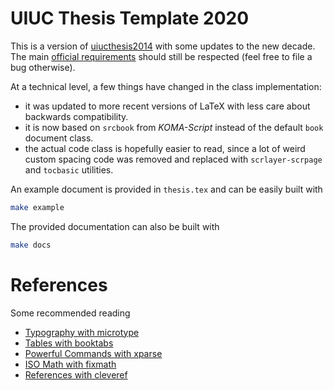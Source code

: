 # UIUC Thesis Template 2020

This is a version of [uiucthesis2014](https://github.com/mayhewsw/uiucthesis2014)
with some updates to the new decade. The main
[official requirements](https://grad.illinois.edu/thesis/format) should still
be respected (feel free to file a bug otherwise).

At a technical level, a few things have changed in the class implementation:

* it was updated to more recent versions of LaTeX with less care about
  backwards compatibility.
* it is now based on `srcbook` from *KOMA-Script* instead of the default
  `book` document class.
* the actual code class is hopefully easier to read, since a lot of weird
  custom spacing code was removed and replaced with `scrlayer-scrpage`
  and `tocbasic` utilities.

An example document is provided in `thesis.tex` and can be easily built with
```bash
make example
```
The provided documentation can also be built with
```bash
make docs
```

# References

Some recommended reading

* [Typography with microtype](http://www.khirevich.com/latex/microtype/)
* [Tables with booktabs](https://inf.ethz.ch/personal/markusp/teaching/guides/guide-tables.pdf)
* [Powerful Commands with xparse](https://www.texdev.net/2010/05/23/from-newcommand-to-newdocumentcommand/)
* [ISO Math with fixmath](https://ctan.org/pkg/fixmath)
* [References with cleveref](https://texblog.org/2013/05/06/cleveref-a-clever-way-to-reference-in-latex/)
